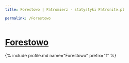 ```yaml
---
title: Forestowo | Patromierz - statystyki Patronite.pl

permalink: /Forestowo
---
```


# [Forestowo](https://patronite.pl/Forestowo)

{% include profile.md name="Forestowo" prefix="f" %}

